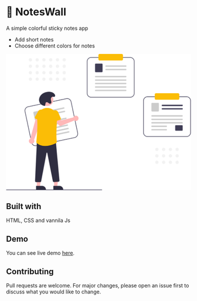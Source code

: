 # 📗 NotesWall
A simple colorful sticky notes app

- Add short notes
- Choose different colors for notes

![nnn](./icons/landing.f88718f9.svg)

 
## Built with
HTML, CSS and vannila Js

## Demo
You can see live demo [here](https://walloflove.netlify.app).

## Contributing
Pull requests are welcome. For major changes, please open an issue first to discuss what you would like to change.


